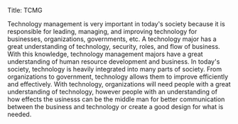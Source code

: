 Title: TCMG 

Technology management is very important in today's society because it is responsible for leading, managing, and improving technology for businesses, organizations, governments, etc. A technology major has a great understanding of technology, security, roles, and flow of business. With this knowledge, technology management majors have a great understanding of human resource development and business. In today's society, technology is heavily integrated into many parts of society. From organizations to government, technology allows them to improve efficiently and effectively. With technology, organizations will need people with a great understanding of technology, however people with an understanding of how effects the usinesss can be the middle man for better communication between the business and technology or create a good design for what is needed.
